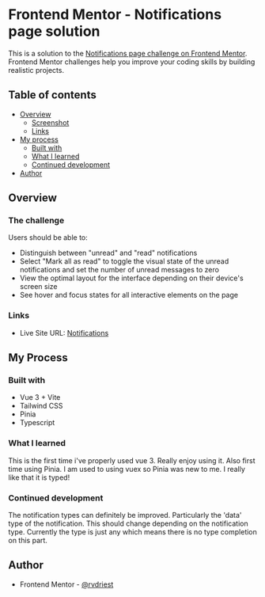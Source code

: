 # Frontend Mentor - Notifications page solution

This is a solution to the [Notifications page challenge on Frontend Mentor](https://www.frontendmentor.io/challenges/notifications-page-DqK5QAmKbC). Frontend Mentor challenges help you improve your coding skills by building realistic projects. 

## Table of contents

- [Overview](#overview)
  - [Screenshot](#screenshot)
  - [Links](#links)
- [My process](#my-process)
  - [Built with](#built-with)
  - [What I learned](#what-i-learned)
  - [Continued development](#continued-development)
- [Author](#author)

## Overview

### The challenge

Users should be able to:

- Distinguish between "unread" and "read" notifications
- Select "Mark all as read" to toggle the visual state of the unread notifications and set the number of unread messages to zero
- View the optimal layout for the interface depending on their device's screen size
- See hover and focus states for all interactive elements on the page

### Links
- Live Site URL: [Notifications](https://frontendmentor-notifications.vercel.app/)

## My Process

### Built with

- Vue 3 + Vite
- Tailwind CSS
- Pinia
- Typescript

### What I learned

This is the first time i've properly used vue 3. Really enjoy using it. Also first time using Pinia. I am used to using vuex so Pinia was new to me. I really like that it is typed!

### Continued development

The notification types can definitely be improved. Particularly the 'data' type of the notification. This should change depending on the notification type. Currently the type is just any which means there is no type completion on this part.

## Author

- Frontend Mentor - [@rvdriest](https://www.frontendmentor.io/profile/rvdriest)
